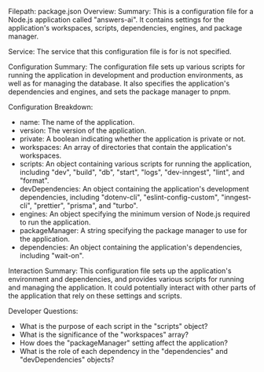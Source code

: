 Filepath: package.json
Overview: Summary:
This is a configuration file for a Node.js application called "answers-ai". It contains settings for the application's workspaces, scripts, dependencies, engines, and package manager.

Service:
The service that this configuration file is for is not specified.

Configuration Summary:
The configuration file sets up various scripts for running the application in development and production environments, as well as for managing the database. It also specifies the application's dependencies and engines, and sets the package manager to pnpm.

Configuration Breakdown:
- name: The name of the application.
- version: The version of the application.
- private: A boolean indicating whether the application is private or not.
- workspaces: An array of directories that contain the application's workspaces.
- scripts: An object containing various scripts for running the application, including "dev", "build", "db", "start", "logs", "dev-inngest", "lint", and "format".
- devDependencies: An object containing the application's development dependencies, including "dotenv-cli", "eslint-config-custom", "inngest-cli", "prettier", "prisma", and "turbo".
- engines: An object specifying the minimum version of Node.js required to run the application.
- packageManager: A string specifying the package manager to use for the application.
- dependencies: An object containing the application's dependencies, including "wait-on".

Interaction Summary:
This configuration file sets up the application's environment and dependencies, and provides various scripts for running and managing the application. It could potentially interact with other parts of the application that rely on these settings and scripts.

Developer Questions:
- What is the purpose of each script in the "scripts" object?
- What is the significance of the "workspaces" array?
- How does the "packageManager" setting affect the application?
- What is the role of each dependency in the "dependencies" and "devDependencies" objects?

